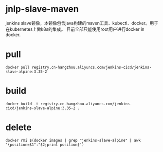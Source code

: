 # jnlp-slave-maven
jenkins slave镜像，本镜像包含java构建的maven工具、kubectl、docker。用于在kubernetes上做k8s的集成。
目前全部只能使用root用户进行docker in docker.
# pull
```
docker pull registry.cn-hangzhou.aliyuncs.com/jenkins-cicd/jenkins-slave-alpine:3.35-2
```
# build
```youtrack
docker build -t registry.cn-hangzhou.aliyuncs.com/jenkins-cicd/jenkins-slave-alpine:3.35-2 .
```
# delete
```youtrack
docker rmi $(docker images | grep "jenkins-slave-alpine" | awk '{position=$1":"$2;print position}')
```